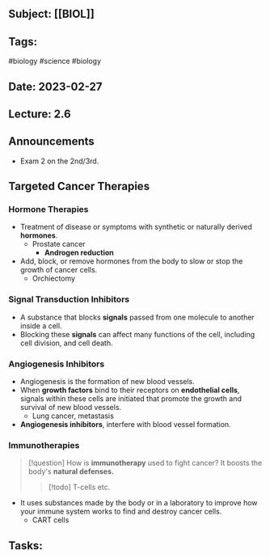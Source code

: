 ## Subject: [[BIOL]]
## Tags:
#biology #science #biology 
## Date: 2023-02-27
## Lecture: 2.6

## Announcements
- Exam 2 on the 2nd/3rd.

## Targeted Cancer Therapies
### Hormone Therapies
- Treatment of disease or symptoms with synthetic or naturally derived **hormones**.
	- Prostate cancer
		- **Androgen reduction**
- Add, block, or remove hormones from the body to slow or stop the growth of cancer cells.
	- Orchiectomy
### Signal Transduction Inhibitors
- A substance that blocks **signals** passed from one molecule to another inside a cell.
- Blocking these **signals** can affect many functions of the cell, including cell division, and cell death.
### Angiogenesis Inhibitors
- Angiogenesis is the formation of new blood vessels.
- When **growth factors** bind to their receptors on **endothelial cells**, signals within these cells are initiated that promote the growth and survival of new blood vessels.
	- Lung cancer, metastasis
- **Angiogenesis inhibitors**, interfere with blood vessel formation.
### Immunotherapies
> [!question] How is **immunotherapy** used to fight cancer? It boosts the body's **natural defenses.**
> > [!todo] T-cells etc.
- It uses substances made by the body or in a laboratory to improve how your immune system works to find and destroy cancer cells.
	- CART cells
### 

## Tasks:
